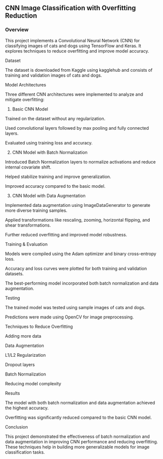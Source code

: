 ## CNN Image Classification with Overfitting Reduction

 ### Overview

This project implements a Convolutional Neural Network (CNN) for classifying images of cats and dogs using TensorFlow and Keras. It explores techniques to reduce overfitting and improve model accuracy.

Dataset

The dataset is downloaded from Kaggle using kagglehub and consists of training and validation images of cats and dogs.

Model Architectures

Three different CNN architectures were implemented to analyze and mitigate overfitting:

1. Basic CNN Model

Trained on the dataset without any regularization.

Used convolutional layers followed by max pooling and fully connected layers.

Evaluated using training loss and accuracy.

2. CNN Model with Batch Normalization

Introduced Batch Normalization layers to normalize activations and reduce internal covariate shift.

Helped stabilize training and improve generalization.

Improved accuracy compared to the basic model.

3. CNN Model with Data Augmentation

Implemented data augmentation using ImageDataGenerator to generate more diverse training samples.

Applied transformations like rescaling, zooming, horizontal flipping, and shear transformations.

Further reduced overfitting and improved model robustness.

Training & Evaluation

Models were compiled using the Adam optimizer and binary cross-entropy loss.

Accuracy and loss curves were plotted for both training and validation datasets.

The best-performing model incorporated both batch normalization and data augmentation.

Testing

The trained model was tested using sample images of cats and dogs.

Predictions were made using OpenCV for image preprocessing.

Techniques to Reduce Overfitting

Adding more data

Data Augmentation

L1/L2 Regularization

Dropout layers

Batch Normalization

Reducing model complexity

Results

The model with both batch normalization and data augmentation achieved the highest accuracy.

Overfitting was significantly reduced compared to the basic CNN model.

Conclusion

This project demonstrated the effectiveness of batch normalization and data augmentation in improving CNN performance and reducing overfitting. These techniques help in building more generalizable models for image classification tasks.
